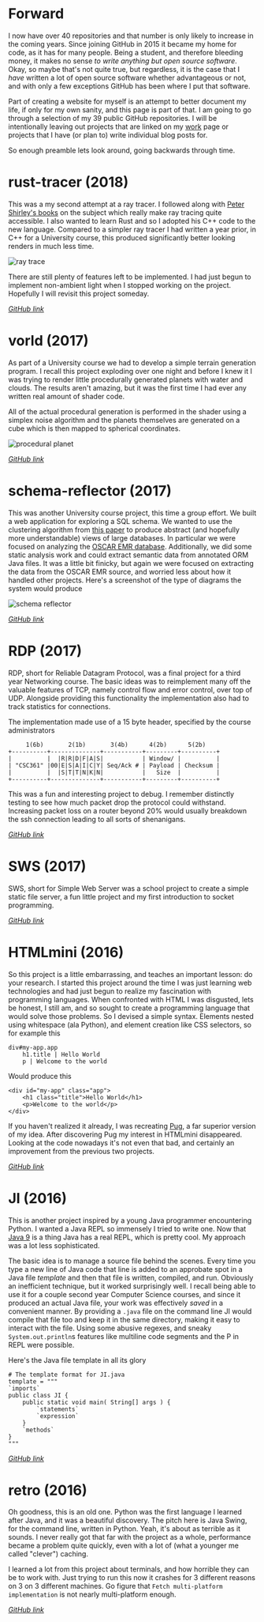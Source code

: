 # Forward

I now have over 40 repositories and that number is only likely to increase in the coming years. Since joining GitHub in 2015 it became my home for code, as it has for many people. Being a student, and therefore bleeding money, it makes no sense *to write anything but open source software*. Okay, so maybe that's not quite true, but regardless, it is the case that I *have* written a lot of open source software whether advantageous or not, and with only a few exceptions GitHub has been where I put that software. 

Part of creating a website for myself is an attempt to better document my life, if only for my own sanity, and this page is part of that. I am going to go through a selection of my 39 public GitHub repositories. I will be intentionally leaving out projects that are linked on my [work](/work) page or projects that I have (or plan to) write individual blog posts for.

So enough preamble lets look around, going backwards through time.

# rust-tracer (2018)

This was a my second attempt at a ray tracer. I followed along with [Peter Shirley's books](http://in1weekend.blogspot.com/2016/01/ray-tracing-in-one-weekend.html) on the subject which really make ray tracing quite accessible. I also wanted to learn Rust and so I adopted his C++ code to the new language. Compared to a simpler ray tracer I had written a year prior, in C++ for a University course, this produced significantly better looking renders in much less time.

![ray trace](/static/blog/github-catalog/rust-tracer.png)

There are still plenty of features left to be implemented. I had just begun to implement non-ambient light when I stopped working on the project. Hopefully I will revisit this project someday.

*[GitHub link](https://github.com/ejrbuss/rust-tracer)* 

# vorld (2017)

As part of a University course we had to develop a simple terrain generation program. I recall this project exploding over one night and before I knew it I was trying to render little procedurally generated planets with water and clouds. The results aren't amazing, but it was the first time I had ever any written real amount of shader code. 

All of the actual procedural generation is performed in the shader using a simplex noise algorithm and the planets themselves are generated on a cube which is then mapped to spherical coordinates. 

![procedural planet](/static/blog/github-catalog/vorld.png)

*[GitHub link](https://github.com/ejrbuss/vorld)* 

# schema-reflector (2017)

This was another University course project, this time a group effort. We built a web application for exploring a SQL schema. We wanted to use the clustering algorithm from [this paper](https://www.sciencedirect.com/science/article/pii/S0167642302000576) to produce abstract (and hopefully more understandable) views of large databases. In particular we were focused on analyzing the [OSCAR EMR database](https://oscar-emr.com/). Additionally, we did some static analysis work and could extract semantic data from annotated ORM Java files. It was a little bit finicky, but again we were focused on extracting the data from the OSCAR EMR source, and worried less about how it handled other projects. Here's a screenshot of the type of diagrams the system would produce

![schema reflector](/static/blog/github-catalog/schema-reflector.png)

*[GitHub link](https://github.com/ejrbuss/schema-reflector)* 

# RDP (2017)

RDP, short for Reliable Datagram Protocol, was a final project for a third year Networking course. The basic ideas was to reimplement many off the valuable features of TCP, namely control flow and error control, over top of UDP. Alongside providing this functionality the implementation also had to track statistics for connections.

The implementation made use of a 15 byte header, specified by the course administrators

```nolines
     1(6b)       2(1b)       3(4b)      4(2b)      5(2b)
+----------+--------------+-----------+---------+----------+
|          |  |R|R|D|F|A|S|           | Window/ |          |
| "CSC361" |00|E|S|A|I|C|Y| Seq/Ack # | Payload | Checksum |
|          |  |S|T|T|N|K|N|           |   Size  |          |
+----------+--------------+-----------+---------+----------+
```

This was a fun and interesting project to debug. I remember distinctly testing to see how much packet drop the protocol could withstand. Increasing packet loss on a router beyond 20% would usually breakdown the ssh connection leading to all sorts of shenanigans.

*[GitHub link](https://github.com/ejrbuss/RDP)*

# SWS (2017)

SWS, short for Simple Web Server was a school project to create a simple static file server, a fun little project and my first introduction to socket programming.

*[GitHub link](https://github.com/ejrbuss/SWS)* 

# HTMLmini (2016)

So this project is a little embarrassing, and teaches an important lesson: do your research. I started this project around the time I was just learning web technologies and had just begun to realize my fascination with programming languages. When confronted with HTML I was disgusted, lets be honest, I still am, and so sought to create a programming language that would solve those problems. So I devised a simple syntax. Elements nested using whitespace (ala Python), and element creation like CSS selectors, so for example this

```lang:HTMLmini
div#my-app.app
    h1.title | Hello World
    p | Welcome to the world
```

Would produce this

```lang:html-readonly
<div id="my-app" class="app">
    <h1 class="title">Hello World</h1>
    <p>Welcome to the world</p>
</div>
```

If you haven't realized it already, I was recreating [Pug](https://pugjs.org/language/attributes.html), a far superior version of my idea. After discovering Pug my interest in HTMLmini disappeared. Looking at the code nowadays it's not even that bad, and certainly an improvement from the previous two projects.

*[GitHub link](https://github.com/ejrbuss/HTMLmini)* 

# JI (2016)

This is another project inspired by a young Java programmer encountering Python. I wanted a Java REPL so immensely I tried to write one. Now that [Java 9](https://www.baeldung.com/java-9-repl) is a thing Java has a real REPL, which is pretty cool. My approach was a lot less sophisticated.

The basic idea is to manage a source file behind the scenes. Every time you type a new line of Java code that line is added to an approbate spot in a Java file *template* and then that file is written, compiled, and run. Obviously an inefficient technique, but it worked surprisingly well. I recall being able to use it for a couple second year Computer Science courses, and since it produced an actual Java file, your work was effectively *saved* in a convenient manner. By providing a `.java` file on the command line JI would compile that file too and keep it in the same directory, making it easy to interact with the file. Using some abusive regexes, and sneaky `System.out.println`s features like multiline code segments and the P in REPL were possible.

Here's the Java file template in all its glory
```lang:python-readonly
# The template format for JI.java
template = """
`imports`
public class JI {
    public static void main( String[] args ) {
        `statements`
        `expression`
    }
    `methods`
}
"""
```

*[GitHub link](https://github.com/ejrbuss/ji)* 

# retro (2016)

Oh goodness, this is an old one. Python was the first language I learned after Java, and it was a beautiful discovery. The pitch here is Java Swing, for the command line, written in Python. Yeah, it's about as terrible as it sounds. I never really got that far with the project as a whole, performance became a problem quite quickly, even with a lot of (what a younger me called "clever") caching.

I learned a lot from this project about terminals, and how horrible they can be to work with. Just trying to run this now it crashes for 3 different reasons on 3 on 3 different machines. Go figure that `Fetch multi-platform implementation` is not nearly multi-platform enough.

*[GitHub link](https://github.com/ejrbuss/retro)* 







